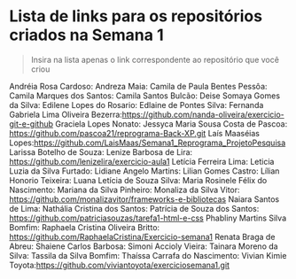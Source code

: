 # Lista de links para os repositórios criados na Semana 1

> Insira na lista apenas o link correspondente ao repositório que você criou  

Andréia Rosa Cardoso:
Andreza Maia:
Camila de Paula Bentes Pessôa:
Camila Marques dos Santos:
Camila Santos Bulcão:
Deise Somaya Gomes da Silva:
Edilene Lopes do Rosario:
Edlaine de Pontes Silva:
Fernanda Gabriela Lima Oliveira Bezerra:https://github.com/nanda-oliveira/exercicio-git-e-github
Graciela Lopes Nonato:
Jessyca Maria Sousa Costa de Pascoa: https://github.com/pascoa21/reprograma-Back-XP.git
Laís Maaséias Lopes:https://github.com/LaisMaas/Semana1_Reprograma_ProjetoPesquisa
Larissa Botelho de Souza:
Lenize Barbosa de Lira: https://github.com/lenizelira/exercicio-aula1
Letícia Ferreira Lima:
Leticia Luzia da Silva Furtado:
Lidiane Angelo Martins:
Lilian Gomes Castro:
Lílian Honorio Teixeira:
Luana Letícia de Souza Silva:
Maria Rosinele Félix do Nascimento:
Mariana da Silva Pinheiro:
Monaliza da Silva Vitor: https://github.com/monalizavitor/frameworks-e-bibliotecas
Naiara Santos de Lima:
Nathália Cristina dos Santos:
Patrícia de Souza dos Santos: https://github.com/patriciasouzas/tarefa1-html-e-css
Phabliny Martins Silva Bomfim:
Raphaela Cristina Oliveira Britto: https://github.com/RaphaelaCristina/Exercicio-semana1
Renata Braga de Abreu:
Shaiene Carlos Barbosa:
Simoni Accioly Vieira:
Tainara Moreno da Silva:
Tassila da Silva Bomfim:
Thaíssa Carrafa do Nascimento:
Vivian Kimie Toyota:https://github.com/viviantoyota/exerciciosemana1.git
